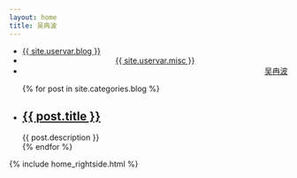 ```yaml
---
layout: home
title: 吴冉波
---
```


<div class="index-content blog clearfix">
    <div class="section">


<ul class="artical-cate">
    <li class="on"><a href="/"><span>{{ site.uservar.blog }}</span></a></li>
    <li style="text-align:center"><a href="/misc"><span>{{ site.uservar.misc  }}</span></a></li>
    <li style="text-align:right"><a href="/profile"><span>吴冉波</span></a></li>
</ul>

<div class="cate-bar"><span id="cateBar"></span></div>
        <ul class="artical-list">
        {% for post in site.categories.blog %}
            <li>
                <h2><a href="{{ post.url }}">{{ post.title }}</a></h2>
                <div class="title-desc">{{ post.description }}</div>
            </li>
        {% endfor %}
        </ul>
      </div>
    {% include home_rightside.html %}
    </div>
</div>
